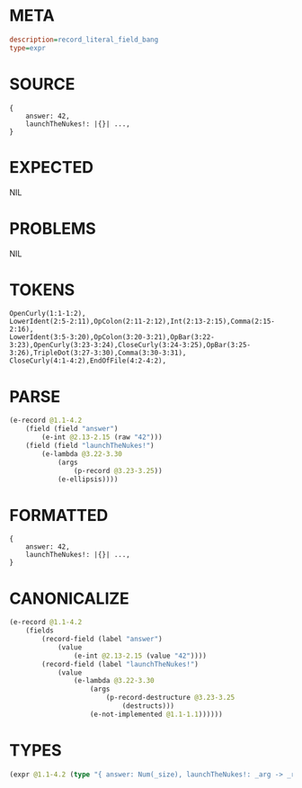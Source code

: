 # META
~~~ini
description=record_literal_field_bang
type=expr
~~~
# SOURCE
~~~roc
{
    answer: 42,
    launchTheNukes!: |{}| ...,
}
~~~
# EXPECTED
NIL
# PROBLEMS
NIL
# TOKENS
~~~zig
OpenCurly(1:1-1:2),
LowerIdent(2:5-2:11),OpColon(2:11-2:12),Int(2:13-2:15),Comma(2:15-2:16),
LowerIdent(3:5-3:20),OpColon(3:20-3:21),OpBar(3:22-3:23),OpenCurly(3:23-3:24),CloseCurly(3:24-3:25),OpBar(3:25-3:26),TripleDot(3:27-3:30),Comma(3:30-3:31),
CloseCurly(4:1-4:2),EndOfFile(4:2-4:2),
~~~
# PARSE
~~~clojure
(e-record @1.1-4.2
	(field (field "answer")
		(e-int @2.13-2.15 (raw "42")))
	(field (field "launchTheNukes!")
		(e-lambda @3.22-3.30
			(args
				(p-record @3.23-3.25))
			(e-ellipsis))))
~~~
# FORMATTED
~~~roc
{
	answer: 42,
	launchTheNukes!: |{}| ...,
}
~~~
# CANONICALIZE
~~~clojure
(e-record @1.1-4.2
	(fields
		(record-field (label "answer")
			(value
				(e-int @2.13-2.15 (value "42"))))
		(record-field (label "launchTheNukes!")
			(value
				(e-lambda @3.22-3.30
					(args
						(p-record-destructure @3.23-3.25
							(destructs)))
					(e-not-implemented @1.1-1.1))))))
~~~
# TYPES
~~~clojure
(expr @1.1-4.2 (type "{ answer: Num(_size), launchTheNukes!: _arg -> _ret }"))
~~~
